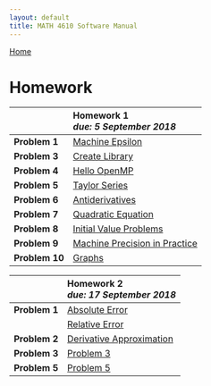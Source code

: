```yaml
---
layout: default
title: MATH 4610 Software Manual
---
```


<a href="https://philipnelson5.github.io">Home</a>

# Homework

|| **Homework** 1 <br> _due: 5 September 2018_ <br>|
| :-----------------|:---------------------------|
| **Problem 1**     | [Machine Epsilon](./hw1/1-maceps/manual.md)|
| **Problem 3**     | [Create Library](./hw1/3-lib/manual.md)|
| **Problem 4**     | [Hello OpenMP](./hw1/4-openMP/manual.md)|
| **Problem 5**     | [Taylor Series](./hw1/5-taylorSeries/manual.md)|
| **Problem 6**     | [Antiderivatives](./hw1/6-antiderivatives/manual.md)|
| **Problem 7**     | [Quadratic Equation](./hw1/7-quadraticEquation/manual.md)|
| **Problem 8**     | [Initial Value Problems](./hw1/8-ivps/manual.md)|
| **Problem 9**     | [Machine Precision in Practice](./hw1/9-macepsApplications/manual.md)|
| **Problem 10**    | [Graphs](./hw1/10-graphs/manual.md)|

|| **Homework** 2 <br> _due: 17 September 2018_ <br>|
| :-----------------|:---------------------------|
| **Problem 1**     | [Absolute Error](./hw2/1-error/manual_abs.md)|
|                   | [Relative Error](./hw2/1-error/manual_rel.md)|
| **Problem 2**     | [Derivative Approximation](./hw2/2-derivativeApproximation/manual.md)|
| **Problem 3**     | [Problem 3](./hw2/3-/manual.md)|
| **Problem 5**     | [Problem 5](./hw2/5-bisection/manual.md)|

